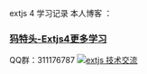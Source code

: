 ﻿extjs 4 学习记录
本人博客 ： <a href="http://blog.mttqq.com"><h3>犸特头-Extjs4更多学习</h3></a>
QQ群：311176787 <a target="_blank" href="http://wp.qq.com/wpa/qunwpa?idkey=f50865b2598688abcae47cca8ae48b5c1ea26a45194c640071eefdd7212d3a2e"><img border="0" src="http://pub.idqqimg.com/wpa/images/group.png" alt="extjs 技术交流" title="extjs 技术交流"></a>